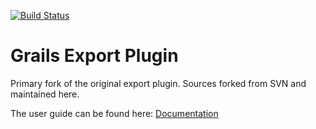 [![Build Status](https://travis-ci.org/gpc/export.svg)](https://travis-ci.org/gpc/export)

Grails Export Plugin
====================

Primary fork of the original export plugin. Sources forked from SVN and maintained here.

The user guide can be found here: [Documentation]

[Documentation]: http://gpc.github.com/grails-export/